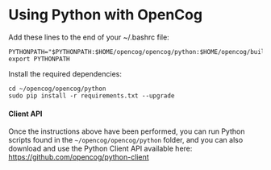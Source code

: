 Using Python with OpenCog
=========================

Add these lines to the end of your ~/.bashrc file:
```
PYTHONPATH="$PYTHONPATH:$HOME/opencog/opencog/python:$HOME/opencog/build/opencog/cython"
export PYTHONPATH
```

Install the required dependencies:
```
cd ~/opencog/opencog/python
sudo pip install -r requirements.txt --upgrade
```

#### Client API

Once the instructions above have been performed, you can run Python scripts found in the ```~/opencog/opencog/python``` folder, and you can also download and use the Python Client API available here:
https://github.com/opencog/python-client
